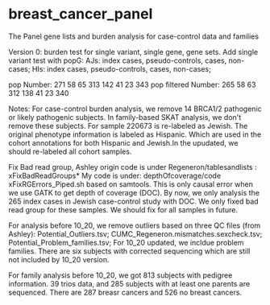 # breast_cancer_panel
The Panel gene lists and burden analysis for case-control data and families

Version 0: burden test for single variant, single gene, gene sets. Add single variant test with popG: AJs: index cases, pseudo-controls, cases, non-cases; HIs: index cases, pseudo-controls, cases, non-cases; 

pop Number: 271 58 65 313 142 41 23 343
pop filtered Number: 265 58 63 312 138 41 23 340


Notes:
For case-control burden analysis, we remove 14 BRCA1/2 pathogenic or likely pathogenic subjects. In family-based SKAT analysis, we don't remove these subjects.
For sample 220673 is re-labeled as Jewish. The original phenotype information is labeled as Hispanic. Which are used in the cohort annotations for both Hispanic and Jewish.In the upudated, we should re-labeled all cohort samples.

Fix Bad read group, Ashley origin code is under Regeneron/tablesandlists : xFixBadReadGroups\*
My code is under: depthOfcoverage/code xFixRGErrors_Piped.sh based on samtools.
This is only causal error when we use GATK to get depth of coverage (DOC). By now, we only analysis the 265 index cases in Jewish case-control study with DOC. We only fixed bad read group for these samples. We should fix for all samples in future. 

For analysis before 10_20, we remove outliers based on three QC files (from Ashley): Potential_Outliers.tsv; CUMC_Regeneron.mismatches.sexcheck.tsv; Potential_Problem_families.tsv; For 10_20 updated, we incldue problem families. There are six subjects with corrected sequencing which are still not included by 10_20 version.

For family analysis before 10_20, we got 813 subjects with pedigree information. 39 trios data, and 285 subjects with at least one parents are sequenced. There are 287 breasr cancers and 526 no breast cancers.
